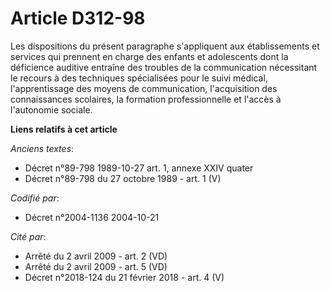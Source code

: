 # Article D312-98

Les dispositions du présent paragraphe s'appliquent aux établissements et services qui prennent en charge des enfants et
adolescents dont la déficience auditive entraîne des troubles de la communication nécessitant le recours à des techniques
spécialisées pour le suivi médical, l'apprentissage des moyens de communication, l'acquisition des connaissances scolaires,
la formation professionnelle et l'accès à l'autonomie sociale.

**Liens relatifs à cet article**

_Anciens textes_:

  - Décret n°89-798 1989-10-27 art. 1, annexe XXIV quater
  - Décret n°89-798 du 27 octobre 1989 - art. 1 (V)

_Codifié par_:

  - Décret n°2004-1136 2004-10-21

_Cité par_:

  - Arrêté du 2 avril 2009 - art. 2 (VD)
  - Arrêté du 2 avril 2009 - art. 5 (VD)
  - Décret n°2018-124 du 21 février 2018 - art. 4 (V)
